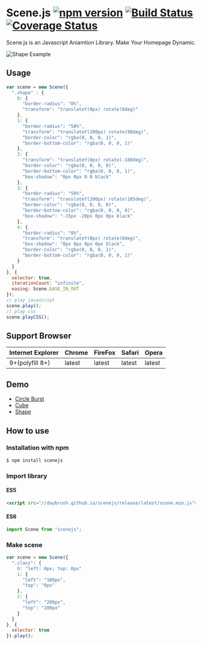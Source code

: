 Scene.js  [![npm version](https://badge.fury.io/js/scenejs.svg)](https://badge.fury.io/js/scenejs) [![Build Status](https://travis-ci.org/daybrush/scenejs.svg?branch=master)](https://travis-ci.org/daybrush/scenejs) [![Coverage Status](https://coveralls.io/repos/github/daybrush/scenejs/badge.svg?branch=master)](https://coveralls.io/github/daybrush/scenejs?branch=master)
============ 

Scene.js is an Javascript Aniamtion Library. Make Your Homepage Dynamic.
<br>

![Shape Example](https://daybrush.github.io/scenejs/example/shape.gif)
## Usage
```js
var scene = new Scene({
  ".shape" : {
    0: {
      "border-radius": "0%",
      "transform": "translateY(0px) rotate(0deg)"
    },
    1: {
      "border-radius": "50%",
      "transform": "translateY(200px) rotate(90deg)",
      "border-color": "rgba(0, 0, 0, 1)",
      "border-bottom-color": "rgba(0, 0, 0, 1)"
    },
    2: {
      "transform": "translateY(0px) rotate(-180deg)",
      "border-color": "rgba(0, 0, 0, 0)",
      "border-bottom-color": "rgba(0, 0, 0, 1)",
      "box-shadow": "0px 0px 0 0 black"
    },
    3: {
      "border-radius": "50%",
      "transform": "translateY(200px) rotate(105deg)",
      "border-color": "rgba(0, 0, 0, 0)",
      "border-bottom-color": "rgba(0, 0, 0, 0)",
      "box-shadow": "-15px -20px 0px 0px black"
    },
    4: {
      "border-radius": "0%",
      "transform": "translateY(0px) rotate(0deg)",
      "box-shadow": "0px 0px 0px 0px black",
      "border-color": "rgba(0, 0, 0, 1)",
      "border-bottom-color": "rgba(0, 0, 0, 1)"
    }
  }
}, {
  selector: true,
  iterationCount: "infinite",
  easing: Scene.EASE_IN_OUT
});
// play javascript
scene.play();
// play css
scene.playCSS();
```


## Support Browser

|Internet Explorer|Chrome|FireFox|Safari|Opera|
|---|---|---|---|---|
|9+(polyfill 8+)|latest|latest|latest|latest|

## Demo
* [Circle Burst](https://daybrush.github.io/scenejs/example/circleburst.html)
* [Cube](https://daybrush.github.io/scenejs/example/cube.html)
* [Shape](https://daybrush.github.io/scenejs/example/shape.html)

## How to use
### Installation with npm

```bash
$ npm install scenejs
```

### Import library
#### ES5
```HTML
<script src="//daybrush.github.io/scenejs/release/latest/scene.min.js"></script>
```
#### ES6
```js
import Scene from "scenejs";
```

### Make scene

```javascript
var scene = new Scene({
  ".class": {
    0: "left: 0px; top: 0px"
    1: {
      "left": "100px",
      "top": "0px"
    },
    2: {
      "left": "200px",
      "top": "100px"
    }
  }
}, {
  selector: true
}).play();

```

